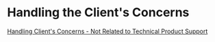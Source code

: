 # Handling the Client's Concerns

<a href="https://d01db034.pok.ibm.com/q_dir/qmx/swg/qh0dl.nsf/procnum/proc-0071#eos" target="_blank">Handling Client's Concerns - Not Related to Technical Product Support</a>
